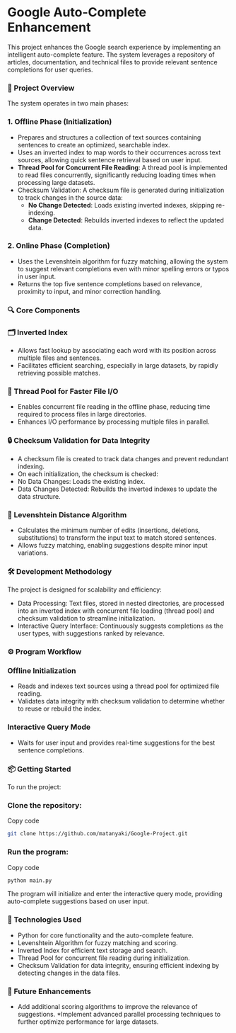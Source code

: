 # Google Auto-Complete Enhancement
This project enhances the Google search experience by implementing an intelligent auto-complete feature. The system leverages a repository of articles, documentation, and technical files to provide relevant sentence completions for user queries.

### 📖 Project Overview
The system operates in two main phases:

### 1. Offline Phase (Initialization)
 * Prepares and structures a collection of text sources containing sentences to create an optimized, searchable index.
 * Uses an inverted index to map words to their occurrences across text sources, allowing quick sentence retrieval based on user input.
 * **Thread Pool for Concurrent File Reading**: A thread pool is implemented to read files concurrently, significantly reducing loading times when processing large datasets.
 * Checksum Validation: A checksum file is generated during initialization to track changes in the source data:
   * **No Change Detected**: Loads existing inverted indexes, skipping re-indexing.
   * **Change Detected**: Rebuilds inverted indexes to reflect the updated data.
### 2. Online Phase (Completion)
 * Uses the Levenshtein algorithm for fuzzy matching, allowing the system to suggest relevant completions even with minor spelling errors or typos in user input.
 * Returns the top five sentence completions based on relevance, proximity to input, and minor correction handling.
### 🔍 Core Components
### 🗂 Inverted Index
 * Allows fast lookup by associating each word with its position across multiple files and sentences.
 * Facilitates efficient searching, especially in large datasets, by rapidly retrieving possible matches.
### 🧵 Thread Pool for Faster File I/O
 * Enables concurrent file reading in the offline phase, reducing time required to process files in large directories.
 * Enhances I/O performance by processing multiple files in parallel.
### 🔒 Checksum Validation for Data Integrity
 * A checksum file is created to track data changes and prevent redundant indexing.
 * On each initialization, the checksum is checked:
  * No Data Changes: Loads the existing index.
  * Data Changes Detected: Rebuilds the inverted indexes to update the data structure.
### 🧮 Levenshtein Distance Algorithm
 * Calculates the minimum number of edits (insertions, deletions, substitutions) to transform the input text to match stored sentences.
 * Allows fuzzy matching, enabling suggestions despite minor input variations.
### 🛠️ Development Methodology
The project is designed for scalability and efficiency:

 * Data Processing: Text files, stored in nested directories, are processed into an inverted index with concurrent file loading (thread pool) and checksum validation to streamline initialization.
 * Interactive Query Interface: Continuously suggests completions as the user types, with suggestions ranked by relevance.
### ⚙️ Program Workflow
### Offline Initialization
 * Reads and indexes text sources using a thread pool for optimized file reading.
 * Validates data integrity with checksum validation to determine whether to reuse or rebuild the index.
### Interactive Query Mode
 * Waits for user input and provides real-time suggestions for the best sentence completions.
### 📦 Getting Started
To run the project:

### Clone the repository:
Copy code

```bash
git clone https://github.com/matanyaki/Google-Project.git
```
### Run the program:
Copy code

```bash
python main.py
```
The program will initialize and enter the interactive query mode, providing auto-complete suggestions based on user input.
### 🧩 Technologies Used
 * Python for core functionality and the auto-complete feature.
 * Levenshtein Algorithm for fuzzy matching and scoring.
 * Inverted Index for efficient text storage and search.
 * Thread Pool for concurrent file reading during initialization.
 * Checksum Validation for data integrity, ensuring efficient indexing by detecting changes in the data files.
### 🚀 Future Enhancements
 * Add additional scoring algorithms to improve the relevance of suggestions.
 *Implement advanced parallel processing techniques to further optimize performance for large datasets.
